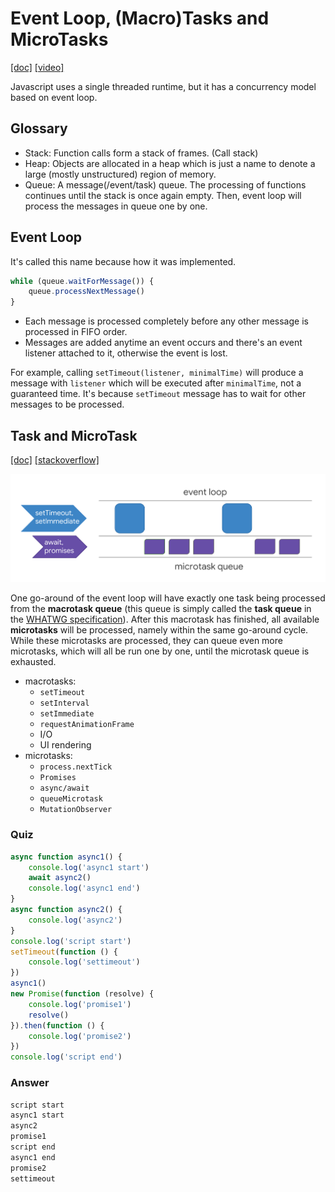 # Event Loop, (Macro)Tasks and MicroTasks

[[doc]](https://developer.mozilla.org/zh-TW/docs/Web/JavaScript/EventLoop) [[video]](https://www.youtube.com/watch?v=8aGhZQkoFbQ)

Javascript uses a single threaded runtime, but it has a concurrency model based on event loop.

## Glossary

- Stack: Function calls form a stack of frames. (Call stack)
- Heap: Objects are allocated in a heap which is just a name to denote a large (mostly unstructured) region of memory.
- Queue: A message(/event/task) queue. The processing of functions continues until the stack is once again empty. Then, event loop will process the messages in queue one by one.

## Event Loop

It's called this name because how it was implemented.

```js
while (queue.waitForMessage()) {
    queue.processNextMessage()
}
```

- Each message is processed completely before any other message is processed in FIFO order.
- Messages are added anytime an event occurs and there's an event listener attached to it, otherwise the event is lost.

For example, calling `setTimeout(listener, minimalTime)` will produce a message with `listener` which will be executed after `minimalTime`, not a guaranteed time. It's because `setTimeout` message has to wait for other messages to be processed.

## Task and MicroTask

[[doc]](https://jakearchibald.com/2015/tasks-microtasks-queues-and-schedules/) [[stackoverflow]](https://stackoverflow.com/questions/25915634/difference-between-microtask-and-macrotask-within-an-event-loop-context)

![Task and MicroTask](../images/task-and-microtask.svg)

One go-around of the event loop will have exactly one task being processed from the __macrotask queue__ (this queue is simply called the __task queue__ in the [WHATWG specification](https://html.spec.whatwg.org/multipage/webappapis.html#task-queue)). After this macrotask has finished, all available __microtasks__ will be processed, namely within the same go-around cycle. While these microtasks are processed, they can queue even more microtasks, which will all be run one by one, until the microtask queue is exhausted.

- macrotasks:
  - `setTimeout`
  - `setInterval`
  - `setImmediate`
  - `requestAnimationFrame`
  - I/O
  - UI rendering
- microtasks:
  - `process.nextTick`
  - `Promises`
  - `async/await`
  - `queueMicrotask`
  - `MutationObserver`

### Quiz

```js
async function async1() {
    console.log('async1 start')
    await async2()
    console.log('async1 end')
}
async function async2() {
    console.log('async2')
}
console.log('script start')
setTimeout(function () {
    console.log('settimeout')
})
async1()
new Promise(function (resolve) {
    console.log('promise1')
    resolve()
}).then(function () {
    console.log('promise2')
})
console.log('script end')
```

### Answer

```js
script start
async1 start
async2
promise1
script end
async1 end
promise2
settimeout
```
